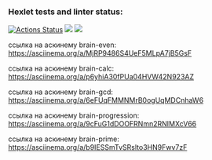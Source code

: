 ### Hexlet tests and linter status:
[![Actions Status](https://github.com/Sophia-Filimonova/python-project-49/workflows/hexlet-check/badge.svg)](https://github.com/Sophia-Filimonova/python-project-49/actions)
<a href="https://codeclimate.com/github/Sophia-Filimonova/python-project-49/maintainability"><img src="https://api.codeclimate.com/v1/badges/554da6b81583c2d514d6/maintainability" /></a>
<a href="https://codeclimate.com/github/Sophia-Filimonova/python-project-49/test_coverage"><img src="https://api.codeclimate.com/v1/badges/554da6b81583c2d514d6/test_coverage" /></a>

ссылка на аскинему brain-even:
https://asciinema.org/a/MjRP9486S4UeF5MLpA7jB5GsF

ссылка на аскинему brain-сalc:
https://asciinema.org/a/p6yhiA30fPUa04HVW42N923AZ

ссылка на аскинему brain-gcd:
https://asciinema.org/a/6eFUqFMMNMrB0ogUqMDCnhaW6

ссылка на аскинему brain-progression:
https://asciinema.org/a/9cFuG1dDOOFRNmn2RNIMXcV66

ссылка на аскинему brain-prime:
https://asciinema.org/a/b9IESSmTvSRslto3HN9Fwv7zF